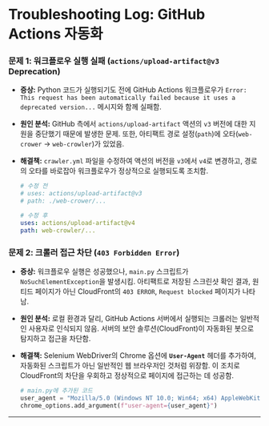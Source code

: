 <br>

# **Troubleshooting Log: GitHub Actions 자동화**

### **문제 1: 워크플로우 실행 실패 (`actions/upload-artifact@v3` Deprecation)**

*   **증상:** Python 코드가 실행되기도 전에 GitHub Actions 워크플로우가 `Error: This request has been automatically failed because it uses a deprecated version...` 메시지와 함께 실패함.
*   **원인 분석:** GitHub 측에서 `actions/upload-artifact` 액션의 `v3` 버전에 대한 지원을 중단했기 때문에 발생한 문제. 또한, 아티팩트 경로 설정(`path`)에 오타(`web-crower` -> `web-crowler`)가 있었음.
*   **해결책:** `crawler.yml` 파일을 수정하여 액션의 버전을 `v3`에서 `v4`로 변경하고, 경로의 오타를 바로잡아 워크플로우가 정상적으로 실행되도록 조치함.

    ```yaml
    # 수정 전
    # uses: actions/upload-artifact@v3
    # path: ./web-crower/...

    # 수정 후
    uses: actions/upload-artifact@v4
    path: web-crowler/...
    ```

### **문제 2: 크롤러 접근 차단 (`403 Forbidden Error`)**

*   **증상:** 워크플로우 실행은 성공했으나, `main.py` 스크립트가 `NoSuchElementException`을 발생시킴. 아티팩트로 저장된 스크린샷 확인 결과, 원티드 페이지가 아닌 CloudFront의 `403 ERROR`, `Request blocked` 페이지가 나타남.
*   **원인 분석:** 로컬 환경과 달리, GitHub Actions 서버에서 실행되는 크롤러는 일반적인 사용자로 인식되지 않음. 서버의 보안 솔루션(CloudFront)이 자동화된 봇으로 탐지하고 접근을 차단함.
*   **해결책:** Selenium WebDriver의 Chrome 옵션에 **`User-Agent`** 헤더를 추가하여, 자동화된 스크립트가 아닌 일반적인 웹 브라우저인 것처럼 위장함. 이 조치로 CloudFront의 차단을 우회하고 정상적으로 페이지에 접근하는 데 성공함.

    ```python
    # main.py에 추가된 코드
    user_agent = "Mozilla/5.0 (Windows NT 10.0; Win64; x64) AppleWebKit/537.36 (KHTML, like Gecko) Chrome/123.0.0.0 Safari/537.36"
    chrome_options.add_argument(f"user-agent={user_agent}")
    ```

---
